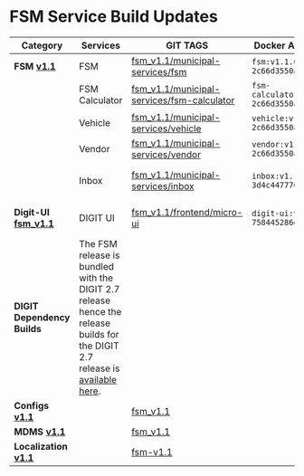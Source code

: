 # FSM Service Build Updates



| Category                                                                                                 | Services                                                                                                                                        | GIT TAGS                                                                                                                                  | Docker Artifact ID                   | **Remarks**             |
| -------------------------------------------------------------------------------------------------------- | ----------------------------------------------------------------------------------------------------------------------------------------------- | ----------------------------------------------------------------------------------------------------------------------------------------- | ------------------------------------ | ----------------------- |
| **FSM** [**v1.1**](https://github.com/egovernments/DIGIT-OSS/releases/tag/fsm\_v1.1)                     | FSM                                                                                                                                             | [fsm\_v1.1/municipal-services/fsm](https://github.com/egovernments/DIGIT-OSS/tree/fsm\_v1.1/municipal-services/fsm)                       | `fsm:v1.1.0-2c66d3550a-45`           |                         |
|                                                                                                          | FSM Calculator                                                                                                                                  | [fsm\_v1.1/municipal-services/fsm-calculator](https://github.com/egovernments/DIGIT-OSS/tree/fsm\_v1.1/municipal-services/fsm-calculator) | `fsm-calculator:v1.1.0-2c66d3550a-2` |                         |
|                                                                                                          | Vehicle                                                                                                                                         | [fsm\_v1.1/municipal-services/vehicle](https://github.com/egovernments/DIGIT-OSS/tree/fsm\_v1.1/municipal-services/vehicle)               | `vehicle:v1.1.0-2c66d3550a-31`       |                         |
|                                                                                                          | Vendor                                                                                                                                          | [fsm\_v1.1/municipal-services/vendor](https://github.com/egovernments/DIGIT-OSS/tree/fsm\_v1.1/municipal-services/vendor)                 | `vendor:v1.1.0-2c66d3550a-9`         |                         |
|                                                                                                          | Inbox                                                                                                                                           | [fsm\_v1.1/municipal-services/inbox](https://github.com/egovernments/DIGIT-OSS/tree/fsm\_v1.1/municipal-services/inbox)                   | `inbox:v1.1.1-3d4c447770-60`         | Shared service in DIGIT |
| **Digit-UI** [**fsm\_v1.1**](https://github.com/egovernments/DIGIT-OSS/tree/fsm\_v1.1/frontend/micro-ui) | DIGIT UI                                                                                                                                        | [fsm\_v1.1/frontend/micro-ui](https://github.com/egovernments/DIGIT-OSS/tree/fsm\_v1.1/frontend/micro-ui)                                 | `digit-ui:v1.5.0-758445286d-321`     | Shared service in DIGIT |
| **DIGIT Dependency Builds**                                                                              | The FSM release is bundled with the DIGIT 2.7 release hence the release builds for the DIGIT 2.7 release is [available here](../test-cases.md). |                                                                                                                                           |                                      |                         |
| **Configs** [**v1.1**](https://github.com/egovernments/configs/releases/tag/fsm\_v1.1)                   |                                                                                                                                                 | [fsm\_v1.1](https://github.com/egovernments/configs/releases/tag/fsm\_v1.1)                                                               |                                      |                         |
| **MDMS** [**v1.1**](https://github.com/egovernments/egov-mdms-data/releases/tag/fsm\_v1.1)               |                                                                                                                                                 |  [fsm\_v1.1](https://github.com/egovernments/egov-mdms-data/releases/tag/fsm\_v1.1)                                                       |                                      |                         |
| **Localization** [**v1.1**](https://github.com/egovernments/releasekit/releases/tag/fsm-v1.1)            |                                                                                                                                                 | [fsm-v1.1](https://github.com/egovernments/releasekit/releases/tag/fsm-v1.1)                                                              |                                      |                         |

